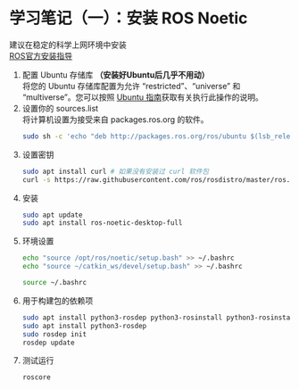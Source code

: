 # 学习笔记（一）：安装 ROS Noetic

建议在稳定的科学上网环境中安装  
[ROS官方安装指导](https://wiki.ros.org/noetic/Installation/Ubuntu)

1. 配置 Ubuntu 存储库 **（安装好Ubuntu后几乎不用动）**  
   将您的 Ubuntu 存储库配置为允许 “restricted”、“universe” 和 “multiverse”。您可以按照 [Ubuntu 指南](https://help.ubuntu.com/community/Repositories/Ubuntu)获取有关执行此操作的说明。
2. 设置你的 sources.list  
   将计算机设置为接受来自 packages.ros.org 的软件。  
   ```bash
   sudo sh -c 'echo "deb http://packages.ros.org/ros/ubuntu $(lsb_release -sc) main" > /etc/apt/sources.list.d/ros-latest.list' # 这是一行指令
   ```
3. 设置密钥
   ```bash
   sudo apt install curl # 如果没有安装过 curl 软件包
   curl -s https://raw.githubusercontent.com/ros/rosdistro/master/ros.asc | sudo apt-key add -
   ```
4. 安装
   ```bash
   sudo apt update
   sudo apt install ros-noetic-desktop-full
   ```
5. 环境设置
   ```bash
   echo "source /opt/ros/noetic/setup.bash" >> ~/.bashrc
   echo "source ~/catkin_ws/devel/setup.bash" >> ~/.bashrc
   
   source ~/.bashrc
   ```   
6. 用于构建包的依赖项
   ```bash
   sudo apt install python3-rosdep python3-rosinstall python3-rosinstall-generator python3-wstool build-essential
   sudo apt install python3-rosdep
   sudo rosdep init
   rosdep update
   ```     
7. 测试运行
   ```bash
   roscore
   ```